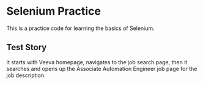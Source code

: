 # Selenium Practice
This is a practice code for learning the basics of Selenium.

## Test Story
It starts with Veeva homepage, navigates to the job search page,
then it searches and opens up the Associate Automation Engineer job page
for the job description.